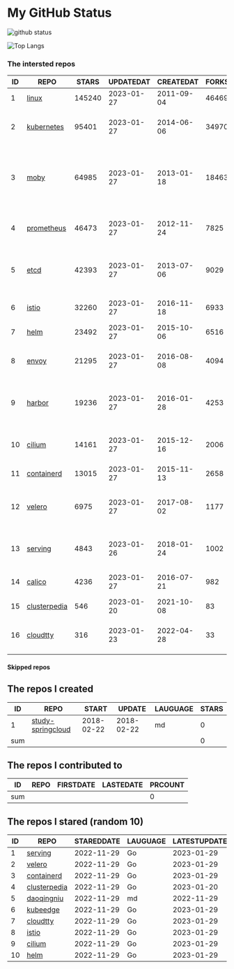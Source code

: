 # My GitHub Status

<img src="https://github-readme-stats-1.yihong0618.vercel.app/api?username=daoqingniu&show_icons=true&&&hide_title=true&count_private=true" alt="github status" />

![Top Langs](https://github-readme-stats-1.yihong0618.vercel.app/api/top-langs/?username=daoqingniu&layout=compact)

<!--START_SECTION:github_repos-->
### The intersted repos
| ID |                              REPO                               | STARS  | UPDATEDAT  | CREATEDAT  | FORKSCOUNT |                                              DESCRIPTIONS                                              |
|----|-----------------------------------------------------------------|--------|------------|------------|------------|--------------------------------------------------------------------------------------------------------|
|  1 | [linux](https://github.com/torvalds/linux)                      | 145240 | 2023-01-27 | 2011-09-04 |      46469 | Linux kernel source tree                                                                               |
|  2 | [kubernetes](https://github.com/kubernetes/kubernetes)          |  95401 | 2023-01-27 | 2014-06-06 |      34970 | Production-Grade Container Scheduling and Management                                                   |
|  3 | [moby](https://github.com/moby/moby)                            |  64985 | 2023-01-27 | 2013-01-18 |      18463 | Moby Project - a collaborative project for the container ecosystem to assemble container-based systems |
|  4 | [prometheus](https://github.com/prometheus/prometheus)          |  46473 | 2023-01-27 | 2012-11-24 |       7825 | The Prometheus monitoring system and time series database.                                             |
|  5 | [etcd](https://github.com/etcd-io/etcd)                         |  42393 | 2023-01-27 | 2013-07-06 |       9029 | Distributed reliable key-value store for the most critical data of a distributed system                |
|  6 | [istio](https://github.com/istio/istio)                         |  32260 | 2023-01-27 | 2016-11-18 |       6933 | Connect, secure, control, and observe services.                                                        |
|  7 | [helm](https://github.com/helm/helm)                            |  23492 | 2023-01-27 | 2015-10-06 |       6516 | The Kubernetes Package Manager                                                                         |
|  8 | [envoy](https://github.com/envoyproxy/envoy)                    |  21295 | 2023-01-27 | 2016-08-08 |       4094 | Cloud-native high-performance edge/middle/service proxy                                                |
|  9 | [harbor](https://github.com/goharbor/harbor)                    |  19236 | 2023-01-27 | 2016-01-28 |       4253 | An open source trusted cloud native registry project that stores, signs, and scans content.            |
| 10 | [cilium](https://github.com/cilium/cilium)                      |  14161 | 2023-01-27 | 2015-12-16 |       2006 | eBPF-based Networking, Security, and Observability                                                     |
| 11 | [containerd](https://github.com/containerd/containerd)          |  13015 | 2023-01-27 | 2015-11-13 |       2658 | An open and reliable container runtime                                                                 |
| 12 | [velero](https://github.com/vmware-tanzu/velero)                |   6975 | 2023-01-27 | 2017-08-02 |       1177 | Backup and migrate Kubernetes applications and their persistent volumes                                |
| 13 | [serving](https://github.com/knative/serving)                   |   4843 | 2023-01-26 | 2018-01-24 |       1002 | Kubernetes-based, scale-to-zero, request-driven compute                                                |
| 14 | [calico](https://github.com/projectcalico/calico)               |   4236 | 2023-01-27 | 2016-07-21 |        982 | Cloud native networking and network security                                                           |
| 15 | [clusterpedia](https://github.com/clusterpedia-io/clusterpedia) |    546 | 2023-01-20 | 2021-10-08 |         83 | The Encyclopedia of Kubernetes clusters                                                                |
| 16 | [cloudtty](https://github.com/cloudtty/cloudtty)                |    316 | 2023-01-23 | 2022-04-28 |         33 | A Friendly Kubernetes CloudShell (Web Terminal) !                                                      |



#### Skipped repos
<!--END_SECTION:github_repos-->

<!--START_SECTION:my_github-->
## The repos I created
| ID  |                                 REPO                                 |   START    |   UPDATE   | LAUGUAGE | STARS |
|-----|----------------------------------------------------------------------|------------|------------|----------|-------|
|   1 | [study-springcloud](https://github.com/daoqingniu/study-springcloud) | 2018-02-22 | 2018-02-22 | md       |     0 |
| sum |                                                                      |            |            |          |     0 |

## The repos I contributed to
| ID  | REPO | FIRSTDATE | LASTEDATE | PRCOUNT |
|-----|------|-----------|-----------|---------|
| sum |      |           |           |       0 |

## The repos I stared (random 10)
| ID |                              REPO                               | STAREDDATE | LAUGUAGE | LATESTUPDATE |
|----|-----------------------------------------------------------------|------------|----------|--------------|
|  1 | [serving](https://github.com/knative/serving)                   | 2022-11-29 | Go       | 2023-01-29   |
|  2 | [velero](https://github.com/vmware-tanzu/velero)                | 2022-11-29 | Go       | 2023-01-29   |
|  3 | [containerd](https://github.com/containerd/containerd)          | 2022-11-29 | Go       | 2023-01-29   |
|  4 | [clusterpedia](https://github.com/clusterpedia-io/clusterpedia) | 2022-11-29 | Go       | 2023-01-20   |
|  5 | [daoqingniu](https://github.com/daoqingniu/daoqingniu)          | 2022-11-29 | md       | 2022-11-29   |
|  6 | [kubeedge](https://github.com/kubeedge/kubeedge)                | 2022-11-29 | Go       | 2023-01-29   |
|  7 | [cloudtty](https://github.com/cloudtty/cloudtty)                | 2022-11-29 | Go       | 2023-01-29   |
|  8 | [istio](https://github.com/istio/istio)                         | 2022-11-29 | Go       | 2023-01-29   |
|  9 | [cilium](https://github.com/cilium/cilium)                      | 2022-11-29 | Go       | 2023-01-29   |
| 10 | [helm](https://github.com/helm/helm)                            | 2022-11-29 | Go       | 2023-01-29   |

<!--END_SECTION:my_github-->
